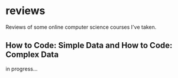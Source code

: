 # reviews
Reviews of some online computer science courses I've taken.

## How to Code: Simple Data and How to Code: Complex Data

in progress...
